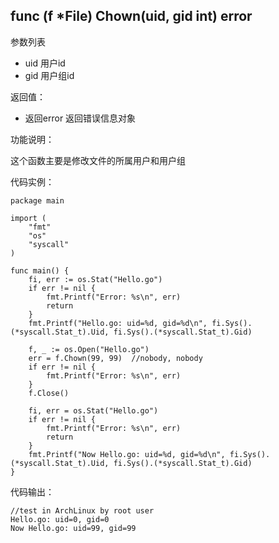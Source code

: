 ## func (f *File) Chown(uid, gid int) error

参数列表

- uid  用户id
- gid  用户组id

返回值：

- 返回error 返回错误信息对象

功能说明：

这个函数主要是修改文件的所属用户和用户组

代码实例：

    package main

    import (
        "fmt"
        "os"
        "syscall"
    )

    func main() {
        fi, err := os.Stat("Hello.go")
        if err != nil {
            fmt.Printf("Error: %s\n", err)
            return
        }
        fmt.Printf("Hello.go: uid=%d, gid=%d\n", fi.Sys().(*syscall.Stat_t).Uid, fi.Sys().(*syscall.Stat_t).Gid)

        f, _ := os.Open("Hello.go")
        err = f.Chown(99, 99)  //nobody, nobody
        if err != nil {
            fmt.Printf("Error: %s\n", err)
        }
        f.Close()

        fi, err = os.Stat("Hello.go")
        if err != nil {
            fmt.Printf("Error: %s\n", err)
            return
        }
        fmt.Printf("Now Hello.go: uid=%d, gid=%d\n", fi.Sys().(*syscall.Stat_t).Uid, fi.Sys().(*syscall.Stat_t).Gid)
    }

代码输出：

    //test in ArchLinux by root user
    Hello.go: uid=0, gid=0
    Now Hello.go: uid=99, gid=99
